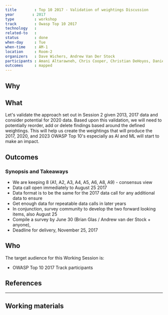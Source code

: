 ```yaml
---
title        : Top 10 2017 - Validation of weightings Discussion
year		: 2017
type         : workshop
track        : Owasp Top 10 2017
technology   :
related-to   :
status       : done
when-day     : Tue
when-time    : AM-1
location     : Room-2
organizers   : Dave Wichers, Andrew Van Der Stock
participants : Amani Altarawneh, Chris Cooper, Christian DeHoyos, Daniel Miessler, Erez Yalon, Jason Li, Jonas vanalderweireldt, Kevin Greene, Nuno Loureiro, Sandor Lenart, Tiago Mendo, Tiffany Long, Torsten Gigler, Josh Grossman
outcomes     : mapped
---
```


## Why


## What

Let's validate the approach set out in Session 2 given 2013, 2017 data and consider potential for 2020 data. Based upon this validation, we will need to potentially reorder, add or delete findings based around the defined weightings.
This will help us create the weightings that will produce the 2017, 2020, and 2023 OWASP Top 10's especially as AI and ML will start to make an impact.  

## Outcomes

### Synopsis and Takeaways

 * We are keeping 8 (A1, A2, A3, A4, A5, A6, A8, A9) - consensus view
 * Data call open immediately to August 25 2017
 * Data format is to be the same for the 2017 data call for any additional data to ensure
 * Get enough data for repeatable data calls in later years
 * In conjunction, survey community to develop the two forward looking items, also August 25
 * Compile a survey by June 30 (Brian Glas / Andrew van der Stock + anyone),
 * Deadline for delivery, November 25, 2017

## Who

The target audience for this Working Session is:

 - OWASP Top 10 2017 Track participants

## References

---

## Working materials
